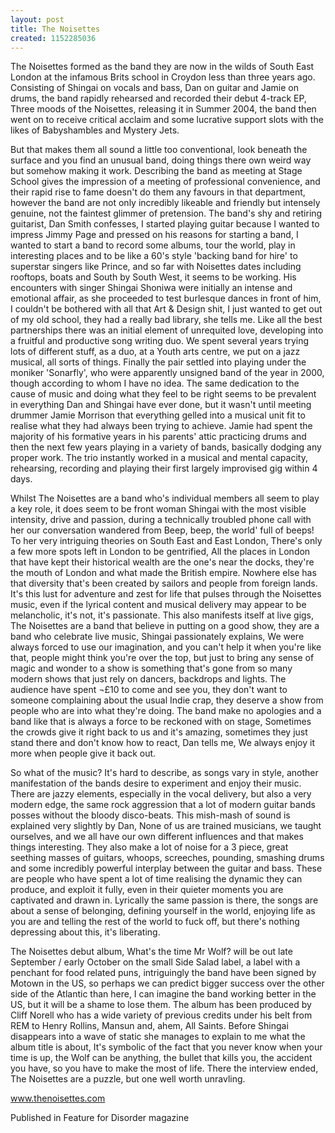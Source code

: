 ```yaml
---
layout: post
title: The Noisettes
created: 1152285036
---
```



The Noisettes formed as the band they are now in the wilds of South East London at the infamous Brits school in Croydon less than three years ago. Consisting of Shingai on vocals and bass, Dan on guitar and Jamie on drums, the band rapidly rehearsed and recorded their debut 4-track EP, Three moods of the Noisettes, releasing it in Summer 2004, the band then went on to receive critical acclaim and some lucrative support slots with the likes of Babyshambles and Mystery Jets.

But that makes them all sound a little too conventional, look beneath the surface and you find an unusual band, doing things there own weird way but somehow making it work. Describing the band as meeting at Stage School gives the impression of a meeting of professional convenience, and their rapid rise to fame doesn&#39;t do them any favours in that department, however the band are not only incredibly likeable and friendly but intensely genuine, not the faintest glimmer of pretension. The band&#39;s shy and retiring guitarist, Dan Smith confesses, I started playing guitar because I wanted to impress Jimmy Page and pressed on his reasons for starting a band, I wanted to start a band to record some albums, tour the world, play in interesting places and to be like a 60&#39;s style &#39;backing band for hire&#39; to superstar singers like Prince, and so far with Noisettes dates including rooftops, boats and South by South West, it seems to be working. His encounters with singer Shingai Shoniwa were initially an intense and emotional affair, as she proceeded to test burlesque dances in front of him, I couldn&#39;t be bothered with all that Art &amp; Design shit, I just wanted to get out of my old school, they had a really bad library, she tells me. Like all the best partnerships there was an initial element of unrequited love, developing into a fruitful and productive song writing duo. We spent several years trying lots of different stuff, as a duo, at a Youth arts centre, we put on a jazz musical, all sorts of things. Finally the pair settled into playing under the moniker &#39;Sonarfly&#39;, who were apparently unsigned band of the year in 2000, though according to whom I have no idea. The same dedication to the cause of music and doing what they feel to be right seems to be prevalent in everything Dan and Shingai have ever done, but it wasn&#39;t until meeting drummer Jamie Morrison that everything gelled into a musical unit fit to realise what they had always been trying to achieve. Jamie had spent the majority of his formative years in his parents&#39; attic practicing drums and then the next few years playing in a variety of bands, basically dodging any proper work. The trio instantly worked in a musical and mental capacity, rehearsing, recording and playing their first largely improvised gig within 4 days.

Whilst The Noisettes are a band who&#39;s individual members all seem to play a key role, it does seem to be front woman Shingai with the most visible intensity, drive and passion, during a technically troubled phone call with her our conversation wandered from Beep, beep, the world&#39; full of beeps! To her very intriguing theories on South East and East London, There&#39;s only a few more spots left in London to be gentrified, All the places in London that have kept their historical wealth are the one&#39;s near the docks, they&#39;re the mouth of London and what made the British empire. Nowhere else has that diversity that&#39;s been created by sailors and people from foreign lands. It&#39;s this lust for adventure and zest for life that pulses through the Noisettes music, even if the lyrical content and musical delivery may appear to be melancholic, it&#39;s not, it&#39;s passionate. This also manifests itself at live gigs, The Noisettes are a band that believe in putting on a good show, they are a band who celebrate live music, Shingai passionately explains, We were always forced to use our imagination, and you can&#39;t help it when you&#39;re like that, people might think you&#39;re over the top, but just to bring any sense of magic and wonder to a show is something that&#39;s gone from so many modern shows that just rely on dancers, backdrops and lights. The audience have spent &not;&pound;10 to come and see you, they don&#39;t want to someone complaining about the usual Indie crap, they deserve a show from people who are into what they&#39;re doing. The band make no apologies and a band like that is always a force to be reckoned with on stage, Sometimes the crowds give it right back to us and it&#39;s amazing, sometimes they just stand there and don&#39;t know how to react, Dan tells me, We always enjoy it more when people give it back out.

So what of the music? It&#39;s hard to describe, as songs vary in style, another manifestation of the bands desire to experiment and enjoy their music. There are jazzy elements, especially in the vocal delivery, but also a very modern edge, the same rock aggression that a lot of modern guitar bands posses without the bloody disco-beats. This mish-mash of sound is explained very slightly by Dan, None of us are trained musicians, we taught ourselves, and we all have our own different influences and that makes things interesting. They also make a lot of noise for a 3 piece, great seething masses of guitars, whoops, screeches, pounding, smashing drums and some incredibly powerful interplay between the guitar and bass. These are people who have spent a lot of time realising the dynamic they can produce, and exploit it fully, even in their quieter moments you are captivated and drawn in. Lyrically the same passion is there, the songs are about a sense of belonging, defining yourself in the world, enjoying life as you are and telling the rest of the world to fuck off, but there&#39;s nothing depressing about this, it&#39;s liberating.

The Noisettes debut album, What&#39;s the time Mr Wolf? will be out late September / early October on the small Side Salad label, a label with a penchant for food related puns, intriguingly the band have been signed by Motown in the US, so perhaps we can predict bigger success over the other side of the Atlantic than here, I can imagine the band working better in the US, but it will be a shame to lose them. The album has been produced by Cliff Norell who has a wide variety of previous credits under his belt from REM to Henry Rollins, Mansun and, ahem, All Saints. Before Shingai disappears into a wave of static she manages to explain to me what the album title is about, It&#39;s symbolic of the fact that you never know when your time is up, the Wolf can be anything, the bullet that kills you, the accident you have, so you have to make the most of life. There the interview ended, The Noisettes are a puzzle, but one well worth unravling.

<a href="http://www.thenoisettes.com" target="_blank">www.thenoisettes.com</a>

Published in Feature for Disorder magazine
